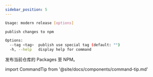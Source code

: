```yaml
---
sidebar_position: 5
---
```



```bash
Usage: modern release [options]

publish changes to npm

Options:
  --tag <tag>  publish use special tag (default: "")
  -h, --help   display help for command
```

发布当前仓库的 Packages 至 NPM。

import CommandTip from '@site/docs/components/command-tip.md'

<CommandTip />
